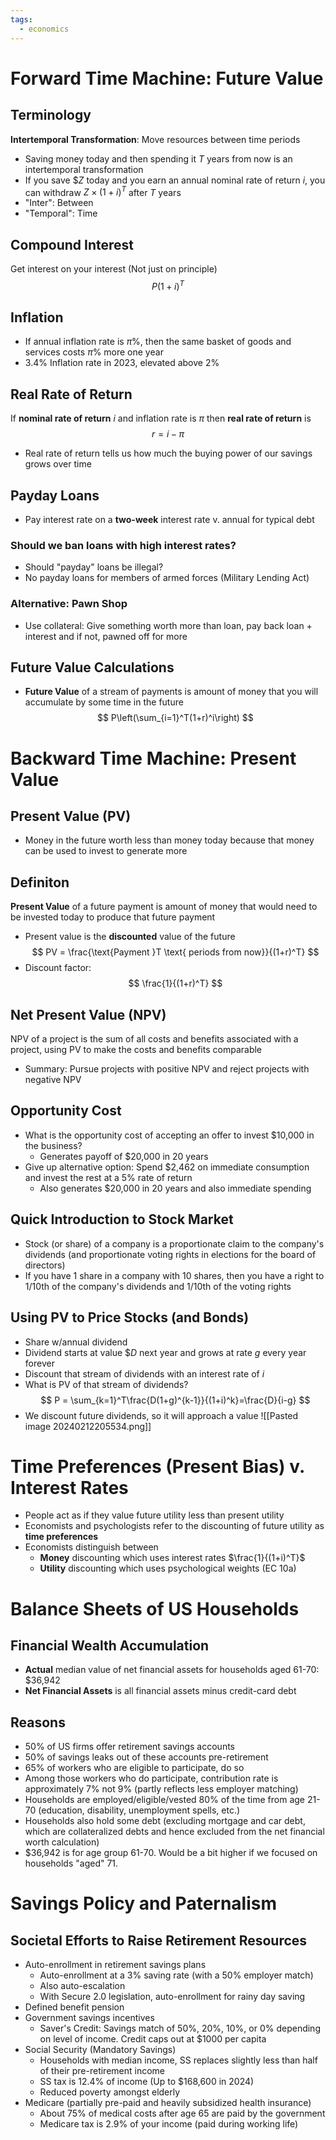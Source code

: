 ```yaml
---
tags:
  - economics
---
```


# Forward Time Machine: Future Value
## Terminology
**Intertemporal Transformation**: Move resources between time periods
- Saving money today and then spending it $T$ years from now is an intertemporal transformation
- If you save $\$ Z$ today and you earn an annual nominal rate of return $i$, you can withdraw $Z \times (1+i)^T$ after $T$ years
- "Inter": Between
- "Temporal": Time
## Compound Interest
Get interest on your interest (Not just on principle)
$$
P(1+i)^T
$$
## Inflation
- If annual inflation rate is $\pi\%$, then the same basket of goods and services costs $\pi\%$ more one year
- 3.4% Inflation rate in 2023, elevated above 2%
## Real Rate of Return
If **nominal rate of return** $i$ and inflation rate is $\pi$ then **real rate of return** is
$$
r=i-\pi
$$
- Real rate of return tells us how much the buying power of our savings grows over time
## Payday Loans
- Pay interest rate on a **two-week** interest rate v. annual for typical debt
### Should we ban loans with high interest rates?
- Should "payday" loans be illegal?
- No payday loans for members of armed forces (Military Lending Act)
### Alternative: Pawn Shop
- Use collateral: Give something worth more than loan, pay back loan + interest and if not, pawned off for more
## Future Value Calculations
- **Future Value** of a stream of payments is amount of money that you will accumulate by some time in the future
$$
P\left(\sum_{i=1}^T(1+r)^i\right)
$$
# Backward Time Machine: Present Value
## Present Value (PV)
- Money in the future worth less than money today because that money can be used to invest to generate more
## Definiton
**Present Value** of a future payment is amount of money that would need to be invested today to produce that future payment
- Present value is the **discounted** value of the future
$$
PV = \frac{\text{Payment }T \text{ periods from now}}{(1+r)^T}
$$
- Discount factor: $$
\frac{1}{(1+r)^T}
$$
## Net Present Value (NPV)
NPV of a project is the sum of all costs and benefits associated with a project, using PV to make the costs and benefits comparable
- Summary: Pursue projects with positive NPV and reject projects with negative NPV
## Opportunity Cost
- What is the opportunity cost of accepting an offer to invest $10,000 in the business?
	- Generates payoff of $20,000 in 20 years
- Give up alternative option: Spend $2,462 on immediate consumption and invest the rest at a 5% rate of return
	- Also generates $20,000 in 20 years and also immediate spending
## Quick Introduction to Stock Market
- Stock (or share) of a company is a proportionate claim to the company's dividends (and proportionate voting rights in elections for the board of directors)
- If you have 1 share in a company with 10 shares, then you have a right to 1/10th of the company's dividends and 1/10th of the voting rights
## Using PV to Price Stocks (and Bonds)
- Share w/annual dividend
- Dividend starts at value $\$D$ next year and grows at rate $g$ every year forever
- Discount that stream of dividends with an interest rate of $i$
- What is PV of that stream of dividends?
$$
P = \sum_{k=1}^T\frac{D(1+g)^{k-1}}{(1+i)^k}=\frac{D}{i-g}
$$
- We discount future dividends, so it will approach a value
![[Pasted image 20240212205534.png]]
# Time Preferences (Present Bias) v. Interest Rates
- People act as if they value future utility less than present utility
- Economists and psychologists refer to the discounting of future utility as **time preferences**
- Economists distinguish between
	- **Money** discounting which uses interest rates $\frac{1}{(1+i)^T}$
	- **Utility** discounting which uses psychological weights (EC 10a)

# Balance Sheets of US Households
## Financial Wealth Accumulation
- **Actual** median value of net financial assets for households aged 61-70: $36,942
- **Net Financial Assets** is all financial assets minus credit-card debt
## Reasons
- 50% of US firms offer retirement savings accounts
- 50% of savings leaks out of these accounts pre-retirement
- 65% of workers who are eligible to participate, do so
- Among those workers who do participate, contribution rate is approximately 7% not 9% (partly reflects less employer matching)
- Households are employed/eligible/vested 80% of the time from age 21-70 (education, disability, unemployment spells, etc.)
- Households also hold some debt (excluding mortgage and car debt, which are collateralized debts and hence excluded from the net financial worth calculation)
- $36,942 is for age group 61-70. Would be a bit higher if we focused on households "aged" 71.
# Savings Policy and Paternalism
## Societal Efforts to Raise Retirement Resources
- Auto-enrollment in retirement savings plans
	- Auto-enrollment at a 3% saving rate (with a 50% employer match)
	- Also auto-escalation
	- With Secure 2.0 legislation, auto-enrollment for rainy day saving
- Defined benefit pension
- Government savings incentives
	- Saver's Credit: Savings match of 50%, 20%, 10%, or 0% depending on level of income. Credit caps out at $1000 per capita
- Social Security (Mandatory Savings)
	- Households with median income, SS replaces slightly less than half of their pre-retirement income
	- SS tax is 12.4% of income (Up to $168,600 in 2024)
	- Reduced poverty amongst elderly
- Medicare (partially pre-paid and heavily subsidized health insurance)
	- About 75% of medical costs after age 65 are paid by the government
	- Medicare tax is 2.9% of your income (paid during working life)